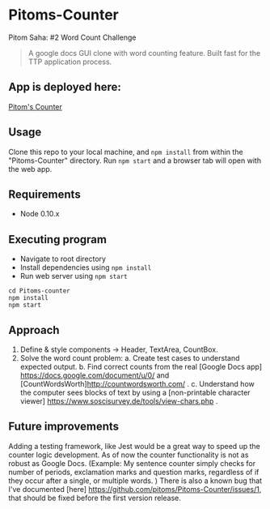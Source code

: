 # Pitoms-Counter

Pitom Saha: #2 Word Count Challenge  
>A google docs GUI clone with word counting feature. Built fast for the TTP application process.  

## App is deployed here:

[Pitom's Counter](https://pitoms-gdoc-counter.herokuapp.com/)

## Usage
Clone this repo to your local machine, and `npm install` from within the "Pitoms-Counter" directory.
Run `npm start` and a browser tab will open with the web app.

## Requirements

* Node 0.10.x

## Executing program

* Navigate to root directory
* Install dependencies using `npm install`
* Run web server using `npm start`
```
cd Pitoms-counter
npm install
npm start
```

## Approach
1. Define & style components -> Header, TextArea, CountBox.
2. Solve the word count problem:
  a. Create test cases to understand expected output.
  b. Find correct counts from the real [Google Docs app] https://docs.google.com/document/u/0/ and [CountWordsWorth]http://countwordsworth.com/ .
  c. Understand how the computer sees blocks of text by using a [non-printable character viewer] https://www.soscisurvey.de/tools/view-chars.php .
  

## Future improvements
Adding a testing framework, like Jest would be a great way to speed up the counter logic development. As of now the counter functionality is not as robust as Google Docs. (Example: My sentence counter simply checks for number of periods, exclamation marks and question marks, regardless of if they occur after a single, or multiple words. )
There is also a known bug that I've documented [here] https://github.com/pitoms/Pitoms-Counter/issues/1, that should be fixed before the first version release.

